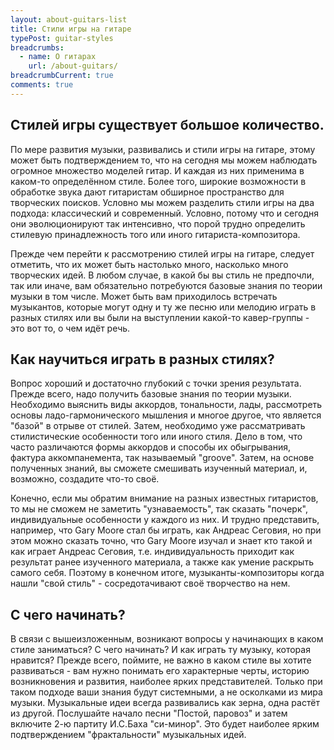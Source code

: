 ```yaml
---
layout: about-guitars-list
title: Стили игры на гитаре
typePost: guitar-styles
breadcrumbs:
  - name: О гитарах
    url: /about-guitars/
breadcrumbCurrent: true
comments: true
---
```


## Стилей игры существует большое количество. 

По мере развития музыки, развивались и стили игры на гитаре, этому может быть подтверждением то, что на сегодня мы можем наблюдать огромное множество моделей гитар. И каждая из них применима в каком-то определённом стиле. Более того, широкие возможности в обработке звука дают гитаристам обширное пространство для творческих поисков. Условно мы можем разделить стили игры на два подхода: классический и современный. Условно, потому что и сегодня они эволюционируют так интенсивно, что порой трудно определить стилевую принадлежность того или иного гитариста-композитора. 

Прежде чем перейти к рассмотрению стилей игры на гитаре, следует отметить, что их может быть настолько много, насколько много творческих идей. В любом случае, в какой бы вы стиль не предпочли, так или иначе, вам обязательно потребуются базовые знания по теории музыки в том числе. Может быть вам приходилось встречать музыкантов, которые могут одну и ту же песню или мелодию играть в разных стилях или вы были на выступлении какой-то кавер-группы - это вот то, о чем идёт речь. 


## Как научиться играть в разных стилях? 

Вопрос хороший и достаточно глубокий с точки зрения результата. Прежде всего, надо получить базовые знания по теории музыки. Необходимо выяснить виды аккордов, тональности, лады, рассмотреть основы ладо-гармонического мышления и многое другое, что является "базой" в отрыве от стилей. Затем, необходимо уже рассматривать стилистические особенности того или иного стиля. Дело в том, что часто различаются формы аккордов и способы их обыгрывания, фактура аккомпанемента, так называемый "groove". Затем, на основе полученных знаний, вы сможете смешивать изученный материал, и, возможно, создадите что-то своё. 

Конечно, если мы обратим внимание на разных известных гитаристов, то мы не сможем не заметить "узнаваемость", так сказать "почерк", индивидуальные особенности у каждого из них. И трудно представить, например, что Gary Moore стал бы играть, как Андреас Сеговия, но при этом можно сказать точно, что Gary Moore изучал и знает кто такой и как играет Андреас Сеговия, т.е. индивидуальность приходит как результат ранее изученного материала, а также как умение раскрыть самого себя. Поэтому в конечном итоге, музыканты-композиторы когда нашли "свой стиль" - сосредотачивают своё творчество на нем. 

## С чего начинать?

В связи с вышеизложенным, возникают вопросы у начинающих в каком стиле заниматься? С чего начинать? И как играть ту музыку, которая нравится? Прежде всего, поймите, не важно в каком стиле вы хотите развиваться - вам нужно понимать его характерные черты, историю возникновения и развития, наиболее ярких представителей. Только при таком подходе ваши знания будут системными, а не осколками из мира музыки. Музыкальные идеи всегда развивались как зерна, одна растёт из другой. Послушайте начало песни "Постой, паровоз" и затем включите 2-ю партиту И.С.Баха "си-минор". Это будет наиболее ярким подтверждением "фрактальности" музыкальных идей. 
